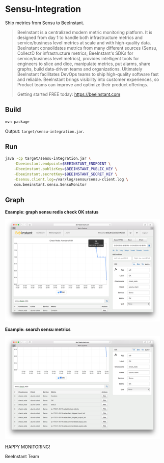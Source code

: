 # Sensu-Integration
Ship metrics from Sensu to BeeInstant.

>BeeInstant is a centralized modern metric monitoring platform. It is designed from day 1 to handle both infrastructure metrics and service/business level metrics at scale and with high-quality data. BeeInstant consolidates metrics from many different sources (Sensu, CollectD for infrastructure metrics; BeeInstant's SDKs for service/business level metrics), provides intelligent tools for engineers to slice and dice, manipulate metrics, put alarms, share graphs, build data-driven teams and organizations. Ultimately BeeInstant facilitates DevOps teams to ship high-quality software fast and reliable. BeeInstant brings visibility into customer experiences, so Product teams can improve and optimize their product offerings.
>
>Getting started FREE today: https://beeinstant.com

## Build
```bash
mvn package
```

Output: `target/sensu-integration.jar`.

## Run
```bash
java -cp target/sensu-integration.jar \
    -Dbeeinstant.endpoint=$BEEINSTANT_ENDPOINT \
    -Dbeeinstant.publicKey=$BEEINSTANT_PUBLIC_KEY \
    -Dbeeinstant.secretKey=$BEEINSTANT_SECRET_KEY \
    -Dsensu.client.log=/var/log/sensu/sensu-client.log \
    com.beeinstant.sensu.SensuMonitor
```

## Graph
**Example: graph sensu redis check OK status**

![Sensu Redis OK Status](sensu-graph-OK-status.png)

**Example: search sensu metrics**

![Sensu Metrics](sensu-metrics-search.png)

HAPPY MONITORING!

BeeInstant Team
